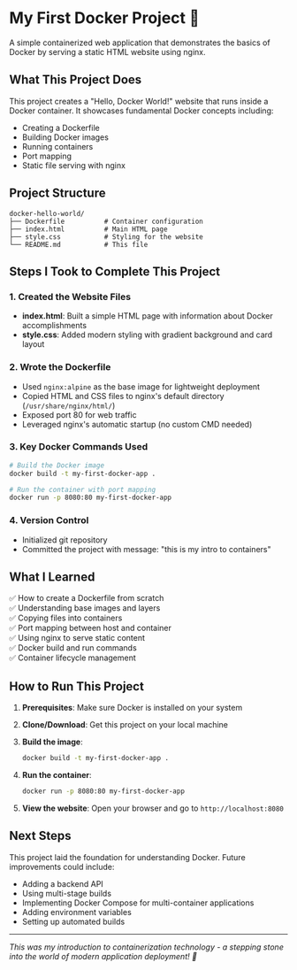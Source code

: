 # My First Docker Project 🐳

A simple containerized web application that demonstrates the basics of Docker by serving a static HTML website using nginx.

## What This Project Does

This project creates a "Hello, Docker World!" website that runs inside a Docker container. It showcases fundamental Docker concepts including:
- Creating a Dockerfile
- Building Docker images
- Running containers
- Port mapping
- Static file serving with nginx

## Project Structure

```
docker-hello-world/
├── Dockerfile          # Container configuration
├── index.html          # Main HTML page
├── style.css           # Styling for the website
└── README.md           # This file
```

## Steps I Took to Complete This Project

### 1. Created the Website Files
- **index.html**: Built a simple HTML page with information about Docker accomplishments
- **style.css**: Added modern styling with gradient background and card layout

### 2. Wrote the Dockerfile
- Used `nginx:alpine` as the base image for lightweight deployment
- Copied HTML and CSS files to nginx's default directory (`/usr/share/nginx/html/`)
- Exposed port 80 for web traffic
- Leveraged nginx's automatic startup (no custom CMD needed)

### 3. Key Docker Commands Used
```bash
# Build the Docker image
docker build -t my-first-docker-app .

# Run the container with port mapping
docker run -p 8080:80 my-first-docker-app
```

### 4. Version Control
- Initialized git repository
- Committed the project with message: "this is my intro to containers"

## What I Learned

✅ How to create a Dockerfile from scratch  
✅ Understanding base images and layers  
✅ Copying files into containers  
✅ Port mapping between host and container  
✅ Using nginx to serve static content  
✅ Docker build and run commands  
✅ Container lifecycle management  

## How to Run This Project

1. **Prerequisites**: Make sure Docker is installed on your system

2. **Clone/Download**: Get this project on your local machine

3. **Build the image**:
   ```bash
   docker build -t my-first-docker-app .
   ```

4. **Run the container**:
   ```bash
   docker run -p 8080:80 my-first-docker-app
   ```

5. **View the website**: Open your browser and go to `http://localhost:8080`

## Next Steps

This project laid the foundation for understanding Docker. Future improvements could include:
- Adding a backend API
- Using multi-stage builds
- Implementing Docker Compose for multi-container applications
- Adding environment variables
- Setting up automated builds

---

*This was my introduction to containerization technology - a stepping stone into the world of modern application deployment! 🚀*